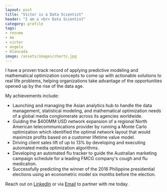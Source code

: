 ```yaml
---
layout: post
title: "Victor is a Data Scientist"
header: "I am a <br> Data Scientist" 
category: profile
tags: 
- resume 
- me 
- victor 
- angelo 
- blancada
image: /assets/images/charts.jpg
---
```


I have a proven track record of applying predictive modeling and mathematical optimization concepts to come up with actionable solutions to real life problems, helping organizations take advantage of the opportunities opened up by the rise of the data age.

My achievements include:

- Launching and managing the Asian analytics hub to handle the data management, statistical modeling, and mathematical optimization needs of a global media conglomerate across its agencies worldwide.
- Guiding the $400MM USD network expansion of a regional North American telecommunications provider by running a Monte Carlo optimization which identified the optimal network layout that would maximize profits based on a customer lifetime value model.
- Driving client sales lift of up to 13% by developing and executing automated media optimization algorithms.
- Developing an automated flu tracker to guide the Australian marketing campaign schedule for a leading FMCG company's cough and flu medication.
- Successfully predicting the winner of the 2016 Philippine presidential elections using an econometric model six months before the election.

Reach out on [LinkedIn](https://www.linkedin.com/in/geloblancada/) or via [Email](mailto:naturalproblemsolver@gmail.com) to partner with me today.
